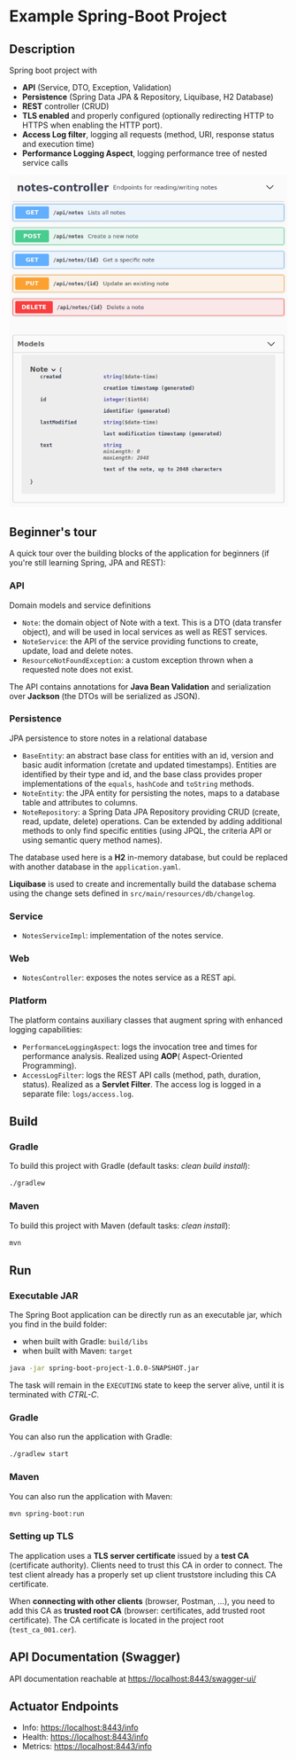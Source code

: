 # Example Spring-Boot Project

## Description

Spring boot project with

* **API** (Service, DTO, Exception, Validation)
* **Persistence** (Spring Data JPA & Repository, Liquibase, H2 Database)
* **REST** controller (CRUD)
* **TLS enabled** and properly configured (optionally redirecting HTTP to HTTPS when enabling the HTTP port).
* **Access Log filter**, logging all requests (method, URI, response status and execution time)
* **Performance Logging Aspect**, logging performance tree of nested service calls

![](rest-api.png)

## Beginner's tour

A quick tour over the building blocks of the application for beginners (if you're still learning Spring, JPA and REST):

### API

Domain models and service definitions

- `Note`: the domain object of Note with a text. This is a DTO (data transfer object), and will be used in local
  services as well as REST services.
- `NoteService`: the API of the service providing functions to create, update, load and delete notes.
- `ResourceNotFoundException`: a custom exception thrown when a requested note does not exist.

The API contains annotations for **Java Bean Validation** and serialization over **Jackson** (the DTOs will be
serialized as JSON).

### Persistence

JPA persistence to store notes in a relational database

- `BaseEntity`: an abstract base class for entities with an id, version and basic audit information (cretate and updated
  timestamps). Entities are identified by their type and id, and the base class provides proper implementations of
  the `equals`, `hashCode` and `toString` methods.
- `NoteEntity`: the JPA entity for persisting the notes, maps to a database table and attributes to columns.
- `NoteRepository`: a Spring Data JPA Repository providing CRUD (create, read, update, delete) operations. Can be
  extended by adding additional methods to only find specific entities (using JPQL, the criteria API or using semantic
  query method names).

The database used here is a **H2** in-memory database, but could be replaced with another database in
the `application.yaml`.

**Liquibase** is used to create and incrementally build the database schema using the change sets defined
in `src/main/resources/db/changelog`.

### Service

- `NotesServiceImpl`: implementation of the notes service.

### Web

- `NotesController`: exposes the notes service as a REST api.

### Platform

The platform contains auxiliary classes that augment spring with enhanced logging capabilities:

- `PerformanceLoggingAspect`: logs the invocation tree and times for performance analysis. Realized using **AOP**(
  Aspect-Oriented Programming).
- `AccessLogFilter`: logs the REST API calls (method, path, duration, status). Realized as a **Servlet Filter**. The
  access log is logged in a separate file: `logs/access.log`.

## Build

### Gradle

To build this project with Gradle (default tasks: _clean build install_):

```bash
./gradlew
```

### Maven

To build this project with Maven (default tasks: _clean install_):

```bash
mvn
```

## Run

### Executable JAR

The Spring Boot application can be directly run as an executable jar, which you find in the build folder:

- when built with Gradle: `build/libs`
- when built with Maven: `target`

```bash
java -jar spring-boot-project-1.0.0-SNAPSHOT.jar
```

The task will remain in the `EXECUTING` state to keep the server alive, until it is terminated with _CTRL-C_.

### Gradle

You can also run the application with Gradle:

```bash
./gradlew start
```

### Maven

You can also run the application with Maven:

```bash
mvn spring-boot:run
```

### Setting up TLS

The application uses a **TLS server certificate** issued by a **test CA** (certificate authority). Clients need to trust
this CA in order to connect. The test client already has a properly set up client truststore including this CA
certificate.

When **connecting with other clients** (browser, Postman, ...), you need to add this CA as **trusted root CA** (browser:
certificates, add trusted root certificate). The CA certificate is located in the project root (`test_ca_001.cer`).

## API Documentation (Swagger)

API documentation reachable at [https://localhost:8443/swagger-ui/](https://localhost:8443/swagger-ui/)

## Actuator Endpoints

* Info: [https://localhost:8443/info](https://localhost:8443/info)
* Health: [https://localhost:8443/info](https://localhost:8443/health)
* Metrics: [https://localhost:8443/info](https://localhost:8443/metrics)
